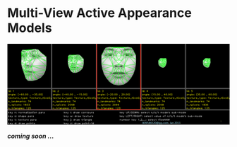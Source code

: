# Multi-View Active Appearance Models #

![Multi-View AAM Demo](doc/images/mvaam.png)

***coming soon ...***